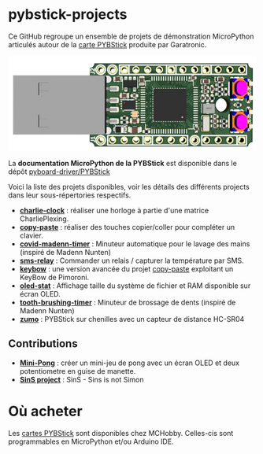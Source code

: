 # pybstick-projects

Ce GitHub regroupe un ensemble de projets de démonstration MicroPython articulés autour de la [carte PYBStick](https://shop.mchobby.be/fr/micropython/1830-pybstick-lite-26-micropython-et-arduino-3232100018303-garatronic.html) produite par Garatronic.

![PYBStick](docs/_static/PYBStick-Lite-26.jpg)

La __documentation MicroPython de la PYBStick__ est disponible dans le dépôt [pyboard-driver/PYBStick](https://github.com/mchobby/pyboard-driver/tree/master/PYBStick)

Voici la liste des projets disponibles, voir les détails des différents projects dans leur sous-répertories respectifs.

* __[charlie-clock](../../tree/master/charlie-clock)__ : réaliser une horloge à partie d'une matrice CharliePlexing.
* __[copy-paste](../../tree/master/copy-paste)__ : réaliser des touches copier/coller pour compléter un clavier.
* __[covid-madenn-timer](../../tree/master/covid-madenn-timer)__ : Minuteur automatique pour le lavage des mains (inspiré de Madenn Nunten)
* __[sms-relay](../../tree/master/sms-relay)__ : Commander un relais / capturer la température par SMS.
* __[keybow](../../tree/master/keybow)__ : une version avancée du projet [copy-paste](../../tree/master/copy-paste) exploitant un KeyBow de Pimoroni.
* __[oled-stat](../../tree/master/oled-stat)__ : Affichage taille du système de fichier et RAM disponible sur écran OLED.
* __[tooth-brushing-timer](../../tree/master/tooth-brushing-timer)__ : Minuteur de brossage de dents (inspiré de Madenn Nunten)
* __[zumo](../../tree/master/zumo)__ : PYBStick sur chenilles avec un capteur de distance HC-SR04

## Contributions
* __[Mini-Pong](https://framagit.org/labobine/mini-pong)__ : créer un mini-jeu de pong avec un écran OLED et deux potentiometre en guise de manette.
* __[SinS project](https://github.com/papsdroidfr/SinS)__ : SinS - Sins is not Simon

# Où acheter
Les [cartes PYBStick](https://shop.mchobby.be/fr/recherche?controller=search&orderby=position&orderway=desc&search_query=PYBStick&submit_search=) sont disponibles chez MCHobby. Celles-cis sont programmables en MicroPython et/ou Arduino IDE.
